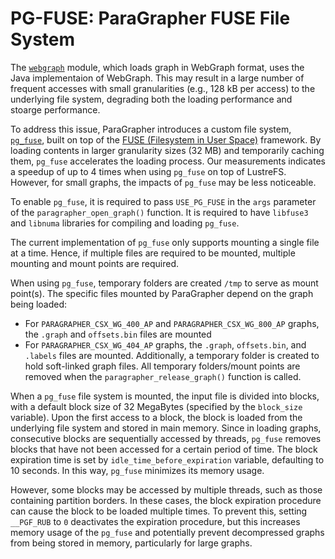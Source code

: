 # PG-FUSE: ParaGrapher FUSE File System 

The [`webgraph`](../src/webgraph.c) module, which loads graph in WebGraph format, uses the Java implementaion of
WebGraph. This may result in a large number of frequent accesses with small granularities (e.g., 128 kB per access)
to the underlying file system, degrading both the loading performance and stoarge performance.

To address this issue, ParaGrapher introduces a custom file system, [`pg_fuse`](../src/pg_fuse.c), built on top of 
the [FUSE (Filesystem in User Space)](https://github.com/libfuse/libfuse/) framework. 
By loading contents in larger granularity sizes (32 MB) 
and temporarily caching them, `pg_fuse` accelerates the loading process. 
Our measurements indicates a speedup of up to 4 times when using `pg_fuse` on top of LustreFS. 
However, for small graphs,  the impacts of `pg_fuse` may be less noticeable.

To enable `pg_fuse`, it is required to pass `USE_PG_FUSE` in the `args` parameter of
the `paragrapher_open_graph()` function.
It is required to have `libfuse3` and `libnuma` libraries for compiling and loading `pg_fuse`. 

The current implementation of `pg_fuse` only supports mounting a single file at a time. 
Hence, if multiple files are required to be mounted, multiple mounting and mount points are required.

When using `pg_fuse`, temporary folders are created `/tmp` to serve as mount point(s).
The specific files mounted by ParaGrapher depend on the graph being loaded:
- For `PARAGRAPHER_CSX_WG_400_AP` and `PARAGRAPHER_CSX_WG_800_AP` graphs, 
the  `.graph`  and `offsets.bin` files are mounted
- For `PARAGRAPHER_CSX_WG_404_AP` graphs, the `.graph`, `offsets.bin`, and `.labels` files are mounted.
Additionally, a temporary folder is created to hold soft-linked graph files.
All temporary folders/mount points are removed when the `paragrapher_release_graph()` function is called.

When a `pg_fuse` file system is mounted, the input file is divided into blocks, with a 
default block size of 32 MegaBytes (specified by the `block_size` variable). 
Upon the first access to a block, the block is loaded from the
underlying file system and stored in main memory. 
Since in loading graphs, consecutive blocks are sequentially accessed by threads, 
`pg_fuse` removes blocks that have not been accessed for a certain period of time.
The block expiration time is set by `idle_time_before_expiration` variable, defaulting to 10 seconds. 
In this way, `pg_fuse` minimizes its memory usage.

However, some blocks may be accessed by multiple threads, such as those containing partition borders. 
In these cases, the block expiration procedure can cause the block to be loaded multiple times.
To prevent this, setting `__PGF_RUB` to `0` deactivates the expiration procedure, 
but this increases memory usage of the `pg_fuse` and potentially prevent
decompressed graphs from being stored in memory, particularly for large graphs.
